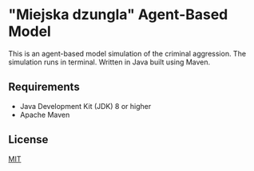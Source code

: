 # "Miejska dzungla" Agent-Based Model
This is an agent-based model simulation of the criminal aggression. The simulation runs in terminal. Written in Java built using Maven.

## Requirements
- Java Development Kit (JDK) 8 or higher
- Apache Maven

## License

[MIT](https://choosealicense.com/licenses/mit/)

